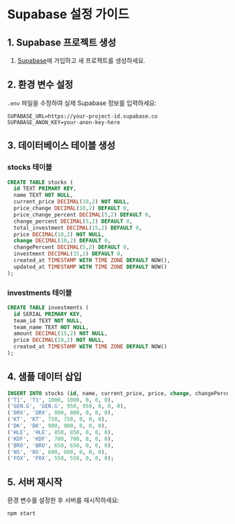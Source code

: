 # Supabase 설정 가이드

## 1. Supabase 프로젝트 생성
1. [Supabase](https://supabase.com)에 가입하고 새 프로젝트를 생성하세요.

## 2. 환경 변수 설정
`.env` 파일을 수정하여 실제 Supabase 정보를 입력하세요:

```env
SUPABASE_URL=https://your-project-id.supabase.co
SUPABASE_ANON_KEY=your-anon-key-here
```

## 3. 데이터베이스 테이블 생성

### stocks 테이블
```sql
CREATE TABLE stocks (
  id TEXT PRIMARY KEY,
  name TEXT NOT NULL,
  current_price DECIMAL(10,2) NOT NULL,
  price_change DECIMAL(10,2) DEFAULT 0,
  price_change_percent DECIMAL(5,2) DEFAULT 0,
  change_percent DECIMAL(5,2) DEFAULT 0,
  total_investment DECIMAL(15,2) DEFAULT 0,
  price DECIMAL(10,2) NOT NULL,
  change DECIMAL(10,2) DEFAULT 0,
  changePercent DECIMAL(5,2) DEFAULT 0,
  investment DECIMAL(15,2) DEFAULT 0,
  created_at TIMESTAMP WITH TIME ZONE DEFAULT NOW(),
  updated_at TIMESTAMP WITH TIME ZONE DEFAULT NOW()
);
```

### investments 테이블
```sql
CREATE TABLE investments (
  id SERIAL PRIMARY KEY,
  team_id TEXT NOT NULL,
  team_name TEXT NOT NULL,
  amount DECIMAL(15,2) NOT NULL,
  price DECIMAL(10,2) NOT NULL,
  created_at TIMESTAMP WITH TIME ZONE DEFAULT NOW()
);
```

## 4. 샘플 데이터 삽입
```sql
INSERT INTO stocks (id, name, current_price, price, change, changePercent, change_percent) VALUES
('T1', 'T1', 1000, 1000, 0, 0, 0),
('GEN.G', 'GEN.G', 950, 950, 0, 0, 0),
('DRX', 'DRX', 800, 800, 0, 0, 0),
('KT', 'KT', 750, 750, 0, 0, 0),
('DK', 'DK', 900, 900, 0, 0, 0),
('HLE', 'HLE', 850, 850, 0, 0, 0),
('KDF', 'KDF', 700, 700, 0, 0, 0),
('BRO', 'BRO', 650, 650, 0, 0, 0),
('NS', 'NS', 600, 600, 0, 0, 0),
('FOX', 'FOX', 550, 550, 0, 0, 0);
```

## 5. 서버 재시작
환경 변수를 설정한 후 서버를 재시작하세요:
```bash
npm start
```
